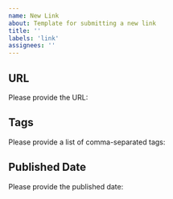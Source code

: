 ```yaml
---
name: New Link
about: Template for submitting a new link
title: ''
labels: 'link'
assignees: ''
---
```


## URL
Please provide the URL:

## Tags
Please provide a list of comma-separated tags:

## Published Date
Please provide the published date: